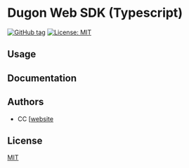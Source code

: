 # Dugon Web SDK (Typescript)

[![GitHub tag](https://img.shields.io/github/tag/0-u-0/dugon-web-sdk.svg)](https://github.com/0-u-0/dugon-web-sdk)
[![License: MIT](https://img.shields.io/badge/License-MIT-yellow.svg)](https://opensource.org/licenses/MIT)

## Usage

## Documentation

## Authors

* CC  [[website](https://crater.one)

## License

[MIT](./LICENSE)